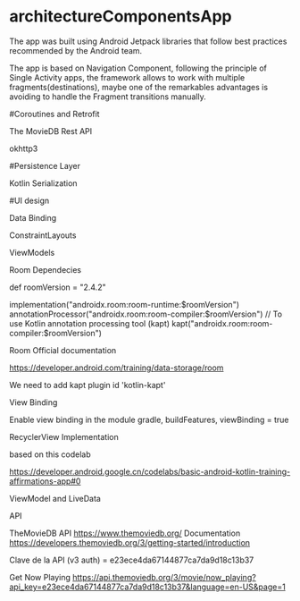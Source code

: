 # architectureComponentsApp

The app was built using Android Jetpack libraries that follow best practices recommended by the Android team.

The app is based on Navigation Component, following the principle of Single Activity apps, 
the framework allows to work with multiple fragments(destinations), 
maybe one of the remarkables advantages is avoiding to handle the Fragment transitions manually.

#Coroutines and Retrofit

The MovieDB Rest API

okhttp3

#Persistence Layer

Kotlin Serialization

#UI design

Data Binding

ConstraintLayouts

ViewModels


Room Dependecies

def roomVersion = "2.4.2"

implementation("androidx.room:room-runtime:$roomVersion")
annotationProcessor("androidx.room:room-compiler:$roomVersion")
// To use Kotlin annotation processing tool (kapt)
kapt("androidx.room:room-compiler:$roomVersion")

Room Official documentation

https://developer.android.com/training/data-storage/room

We need to add kapt plugin
    id 'kotlin-kapt'


View Binding

Enable view binding in the module gradle, buildFeatures, viewBinding = true

RecyclerView Implementation

based on this codelab

https://developer.android.google.cn/codelabs/basic-android-kotlin-training-affirmations-app#0

ViewModel and LiveData


API

TheMovieDB API
https://www.themoviedb.org/
Documentation
https://developers.themoviedb.org/3/getting-started/introduction

Clave de la API (v3 auth) = e23ece4da67144877ca7da9d18c13b37

Get Now Playing 
https://api.themoviedb.org/3/movie/now_playing?api_key=e23ece4da67144877ca7da9d18c13b37&language=en-US&page=1